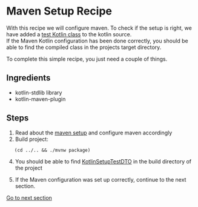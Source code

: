 # Maven Setup Recipe

With this recipe we will configure maven. To check if the setup is right, we have added
a [test Kotlin class](../../app/src/main/kotlin/nl/rabobank/kotlinmovement/recipes/KotlinSetupTestDTO.kt) to the kotlin
source.  
If the Maven Kotlin configuration has been done correctly, you should be able to find the compiled class in the projects
target directory.

To complete this simple recipe, you just need a couple of things.

## Ingredients

- kotlin-stdlib library
- kotlin-maven-plugin

## Steps

1) Read about the [maven setup](MAVEN_SETUP.md) and configure maven accordingly
2) Build project:

```shell
   (cd ../.. && ./mvnw package)
   ```

4) You should be able to
   find [KotlinSetupTestDTO](../../recipe-java/target/classes/nl/rabobank/kotlinmovement/recipes/KotlinSetupTestDTO.class) in the
   build directory of the project

6) If the Maven configuration was set up correctly, continue to the next section.

[Go to next section](../2-domain-models/Recipe.md)
